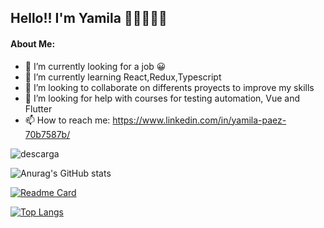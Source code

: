 ## Hello!! I'm Yamila 👩‍💻👩‍💻👋

#### About Me:

- 🔭 I’m currently looking for a job 😀
- 🌱 I’m currently learning React,Redux,Typescript
- 👯 I’m looking to collaborate on differents proyects to improve my skills
- 🤔 I’m looking for help with courses for testing automation, Vue and Flutter
- 📫 How to reach me: https://www.linkedin.com/in/yamila-paez-70b7587b/

![descarga](https://user-images.githubusercontent.com/64668681/129879693-9c748fda-514e-48b5-a4a3-8e58b939830e.png)

![Anurag's GitHub stats](https://github-readme-stats.vercel.app/api?username=Bellantra&show_icons=true&theme=solarized-light)

[![Readme Card](https://github-readme-stats.vercel.app/api/pin/?username=Bellantra&repo=Weather-App-react&&border_radius=0px&theme=solarized-light)](https://github.com/Bellantra/Weather-App-react)




[![Top Langs](https://github-readme-stats.vercel.app/api/top-langs/?username=anuraghazra&layout=compact&theme=solarized-light)](https://github.com/Bellantra)



